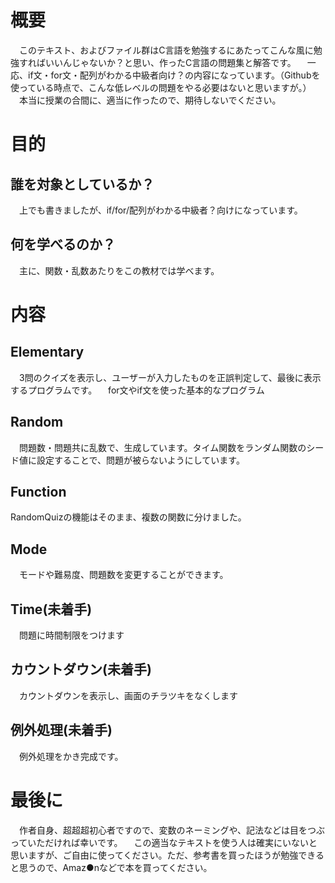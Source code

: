 # 概要
　このテキスト、およびファイル群はC言語を勉強するにあたってこんな風に勉強すればいいんじゃないか？と思い、作ったC言語の問題集と解答です。
　一応、if文・for文・配列がわかる中級者向け？の内容になっています。（Githubを使っている時点で、こんな低レベルの問題をやる必要はないと思いますが。）
　本当に授業の合間に、適当に作ったので、期待しないでください。

# 目的
## 誰を対象としているか？
　上でも書きましたが、if/for/配列がわかる中級者？向けになっています。
## 何を学べるのか？
　主に、関数・乱数あたりをこの教材では学べます。

# 内容
## Elementary
　3問のクイズを表示し、ユーザーが入力したものを正誤判定して、最後に表示するプログラムです。
　for文やif文を使った基本的なプログラム
## Random
　問題数・問題共に乱数で、生成しています。タイム関数をランダム関数のシード値に設定することで、問題が被らないようにしています。
## Function
 RandomQuizの機能はそのまま、複数の関数に分けました。
## Mode
　モードや難易度、問題数を変更することができます。
## Time(未着手)
　問題に時間制限をつけます

## カウントダウン(未着手)
　カウントダウンを表示し、画面のチラツキをなくします

## 例外処理(未着手)
　例外処理をかき完成です。
　
# 最後に
　作者自身、超超超初心者ですので、変数のネーミングや、記法などは目をつぶっていただければ幸いです。
　この適当なテキストを使う人は確実にいないと思いますが、ご自由に使ってください。ただ、参考書を買ったほうが勉強できると思うので、Amaz●nなどで本を買ってください。
